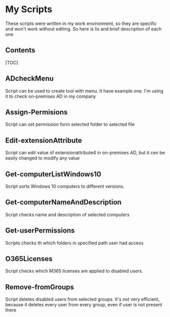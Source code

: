 # My Scripts
These scripts were written in my work environment, so they are specific and won't work without editing. 
So here is lis and brief description of each one

## Contents
[TOC]

## ADcheckMenu
Script can be used to create tool with menu. It have example one. I'm using it to check on-premises AD in my company

## Assign-Permisions
Script can set permission form selected folder to selected file

## Edit-extensionAttribute
Script can edit value of extensionattribute4 in on-premises AD, but it cen be easily changed to modify any value

## Get-computerListWindows10
Script sorts Windows 10 computers to different versions. 

## Get-computerNameAndDescription
Script checks name and description of selected computers

## Get-userPermissions
Scripts checks th which folders in specified path user had access

## O365Licenses
Script checks which M365 licenses are applied to disabled users.

## Remove-fromGroups
Script deletes disabled users from selected groups. It's not very efficient, because it deletes every user from every group, even if user is not present there
